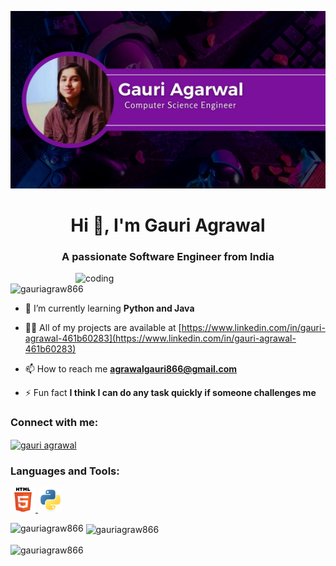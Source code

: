 ![logo](https://github.com/Gauriagraw866/Gauriagrawal866/blob/main/github%20banner.jpg)
<h1 align="center">Hi 👋, I'm Gauri Agrawal</h1>
<h3 align="center">A passionate Software Engineer from India</h3>
<img align="right"alt="coding"width="400"src="https://aster.cloud/wp-content/uploads/2022/11/compiling-code.gif">
<p align="left"> <img src="https://komarev.com/ghpvc/?username=gauriagraw866&label=Profile%20views&color=0e75b6&style=flat" alt="gauriagraw866" /> </p>

- 🌱 I’m currently learning **Python and Java**

- 👨‍💻 All of my projects are available at [https://www.linkedin.com/in/gauri-agrawal-461b60283](https://www.linkedin.com/in/gauri-agrawal-461b60283)

- 📫 How to reach me **agrawalgauri866@gmail.com**

- ⚡ Fun fact **I think I can do any task quickly if someone challenges me**

<h3 align="left">Connect with me:</h3>
<p align="left">
<a href="https://linkedin.com/in/gauri agrawal" target="blank"><img align="center" src="https://raw.githubusercontent.com/rahuldkjain/github-profile-readme-generator/master/src/images/icons/Social/linked-in-alt.svg" alt="gauri agrawal" height="30" width="40" /></a>
</p>
<h3 align="left">Languages and Tools:</h3>
<p align="left"> <a href="https://www.w3.org/html/" target="_blank" rel="noreferrer"> <img src="https://raw.githubusercontent.com/devicons/devicon/master/icons/html5/html5-original-wordmark.svg" alt="html5" width="40" height="40"/> </a> <a href="https://www.python.org" target="_blank" rel="noreferrer"> <img src="https://raw.githubusercontent.com/devicons/devicon/master/icons/python/python-original.svg" alt="python" width="40" height="40"/> </a> </p>
<p><img align="left" src="https://github-readme-stats.vercel.app/api/top-langs?username=gauriagraw866&show_icons=true&locale=en&layout=compact" alt="gauriagraw866" /></p>

<p>&nbsp;<img align="center" src="https://github-readme-stats.vercel.app/api?username=gauriagraw866&show_icons=true&locale=en" alt="gauriagraw866" /></p>

<p><img align="center" src="https://github-readme-streak-stats.herokuapp.com/?user=gauriagraw866&" alt="gauriagraw866" /></p>
